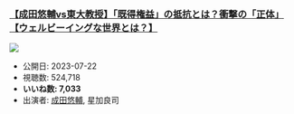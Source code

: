 ### [【成田悠輔vs東大教授】「既得権益」の抵抗とは？衝撃の「正体」【ウェルビーイングな世界とは？】](https://www.youtube.com/watch?v=n8lGgpxa4Gg)
[![](https://img.youtube.com/vi/n8lGgpxa4Gg/sddefault.jpg)](https://www.youtube.com/watch?v=n8lGgpxa4Gg)
-   公開日: 2023-07-22
-   視聴数: 524,718
-   **いいね数: 7,033**
-   出演者: [成田悠輔](/rehacq_fan/people/成田悠輔 "wikilink"), 星加良司
